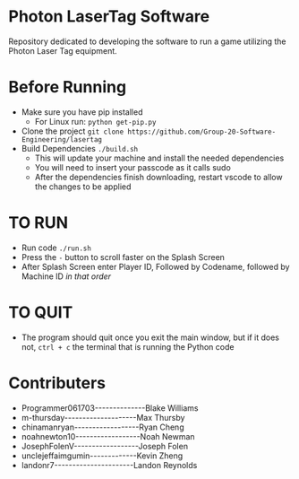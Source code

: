 # Photon LaserTag Software
Repository dedicated to developing the software to run a game utilizing the Photon Laser Tag equipment.

# Before Running
- Make sure you have pip installed
  - For Linux run: `python get-pip.py`
- Clone the project `git clone https://github.com/Group-20-Software-Engineering/lasertag`
- Build Dependencies `./build.sh`
  - This will update your machine and install the needed dependencies
  - You will need to insert your passcode as it calls sudo
  - After the dependencies finish downloading, restart vscode to allow the changes to be applied

# TO RUN
- Run code `./run.sh`
- Press the `-` button to scroll faster on the Splash Screen
- After Splash Screen enter Player ID, Followed by Codename, followed by Machine ID *in that order*


# TO QUIT
- The program should quit once you exit the main window, but if it does not, `ctrl + c` the terminal that is running the Python code

# Contributers 
- Programmer061703--------------Blake Williams            
- m-thursday--------------------Max Thursby
- chinamanryan------------------Ryan Cheng
- noahnewton10------------------Noah Newman
- JosephFolenV------------------Joseph Folen
- unclejeffaimgumin-------------Kevin Zheng
- landonr7----------------------Landon Reynolds
